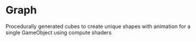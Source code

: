 # Graph
 Procedurally generated cubes  to create unique shapes with animation for a single GameObject using compute shaders 
